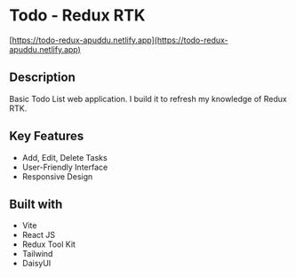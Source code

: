# Todo - Redux RTK

[https://todo-redux-apuddu.netlify.app](https://todo-redux-apuddu.netlify.app)

## Description

Basic Todo List web application. I build it to refresh my knowledge of Redux RTK.

## Key Features

- Add, Edit, Delete Tasks
- User-Friendly Interface
- Responsive Design

## Built with

- Vite
- React JS
- Redux Tool Kit
- Tailwind
- DaisyUI
